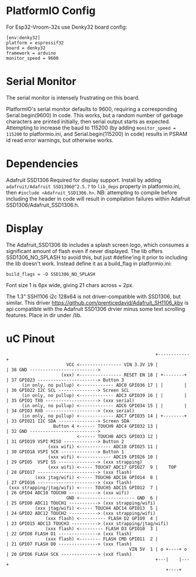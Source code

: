 # PlatformIO Config

For Esp32-Vroom-32s use Denky32 board config:

```
[env:denky32]
platform = espressif32
board = denky32
framework = arduino
monitor_speed = 9600
```

# Serial Monitor

The serial monitor is intensely frustrating on this board.  

PlatformIO's serial monitor defaults to 9600, requiring a corresponding Serial.begin(9600) in code.
This works, but a random number of garbage characters are printed initially, then serial output starts as expected.
Attempting to increase the baud to 115200 (by adding `monitor_speed = 115200` to platformio.ini, and Serial.begin(115200) in code) results in PSRAM id read error warnings, but otherwise works.

# Dependencies

Adafruit SSD1306
    Required for display support.
    Install by adding `adafruit/Adafruit SSD1306@^2.5.7` to `lib_deps` property in platformio.ini, then `#include <Adafruit_SSD1306.h>`.
    NB: attempting to compile before including the header in code will result in compilation failures within Adafruit SSD1306/Adafruit_SSD1306.h.

# Display

The Adafruit_SSD1306 lib includes a splash screen logo, which consumes a significant amount of flash even if never displayed.
The lib offers SSD1306_NO_SPLASH to avoid this, but just #define'ing it prior to including the lib doesn't work. Instead define it as a build_flag in platformio.ini:

```
build_flags = -D SSD1306_NO_SPLASH
```

Font size 1 is 6px wide, giving 21 chars across + 2px.


The 1.3" SSH1106 i2c 128x64 is not driver-compatible with SSD1306, but similar.
This driver https://github.com/prenticedavid/Adafruit_SH1106_kbv is api compatible with the Adafruit SSD1306 drvier minus some
text scrolling features. Place in dir under /lib.



# uC Pinout

```
                                                         +------------+
                       VCC <---------------- VIN 3.3V 19 |            | 38 GND -------------------------->
                     (xxx) <---------------- RESET EN 18 | +--------+ | 37 GPIO23 -----------------------> Button 3
      (in only, no pullup) <------------- ADC0 GPIO36 17 | |        | | 36 GPIO22 I2C SCL ---------------> Screen SCL
      (in only, no pullup) <------------- ADC3 GPIO39 16 | |        | | 35 GPIO1 TX0 --------------------> (xxx serial)
      (in only, no pullup) <------------- ADC6 GPIO34 15 | |        | | 34 GPIO3 RX0 --------------------> (xxx serial)
      (in only, no pullup) <------------- ADC7 GPIO35 14 | +--------+ | 33 GPIO21 I2C SDA ---------------> Screen SDA
                  Button 4 <------ TOUCH9 ADC4 GPIO32 13 |            | 32 GND --------------------------> 
                           <------ TOUCH8 ADC5 GPIO33 12 |            | 31 GPIO19 VSPI MISO -------------> Button 2
                (xxx wifi) <------------ ADC18 GPIO25 11 |            | 30 GPIO18 VSPI SCK --------------> Button 1
                (xxx wifi) <------------ ADC19 GPIO26 10 |            | 29 GPIO5  VSPI SS ---------------> (xxx strapping)
                (xxx wifi) <----- TOUCH7 ADC17 GPIO27  9 |    TOP     | 28 GPIO17 -----------------------> (xxx flash)
           (xxx jtag/wifi) <----- TOUCH6 ADC16 GPIO14  8 |            | 27 GPIO16 -----------------------> (xxx flash) 
 (xxx strapping/jtag/wifi) <----- TOUCH5 ADC15 GPIO12  7 |            | 26 GPIO4 ADC10 TOUCH0 -----------> (xxx wifi)
                       GND <--------------------- GND  6 |            | 25 GPIO0 ADC11 TOUCH1 -----------> (xxx strapping/wifi) 
           (xxx jtag/wifi) <----- TOUCH4 ADC14 GPIO13  5 |            | 24 GPIO2 ADC12 TOUCH2 -----------> (xxx strapping/wifi)
               (xxx flash) <---------- FLASH D2 GPIO9  4 |            | 23 GPIO15 ADC13 TOUCH3 ----------> (xxx strapping/jtag/wifi) 
               (xxx flash) <--------- FLASH D3 GPIO10  3 |            | 22 GPIO8 FLASH D1 ---------------> (xxx flash)
               (xxx flash) <-------- FLASH CMD GPIO11  2 |            | 21 GPIO7 FLASH D0 ---------------> (xxx flash)
                                               VIN 5V  1 | o +----+ o | 20 GPIO6 FLASH SCK --------------> (xxX flash)
                                                         +---|    |---+ 
                                                             +----+
```